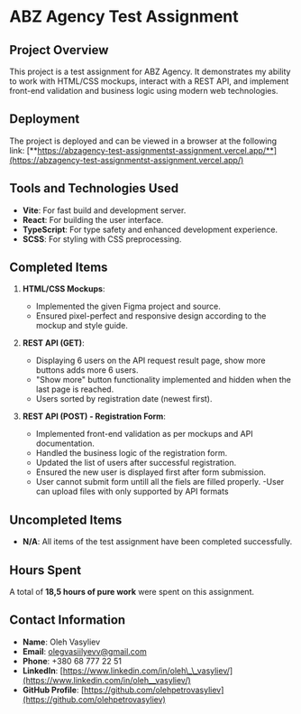 # ABZ Agency Test Assignment

## Project Overview

This project is a test assignment for ABZ Agency. It demonstrates my ability to work with HTML/CSS mockups, interact with a REST API, and implement front-end validation and business logic using modern web technologies.

## Deployment

The project is deployed and can be viewed in a browser at the following link:
[**https://abzagency-test-assignmentst-assignment.vercel.app/**](https://abzagency-test-assignmentst-assignment.vercel.app/)

## Tools and Technologies Used

- **Vite**: For fast build and development server.
- **React**: For building the user interface.
- **TypeScript**: For type safety and enhanced development experience.
- **SCSS**: For styling with CSS preprocessing.

## Completed Items

1. **HTML/CSS Mockups**:

   - Implemented the given Figma project and source.
   - Ensured pixel-perfect and responsive design according to the mockup and style guide.

2. **REST API (GET)**:

   - Displaying 6 users on the API request result page, show more buttons adds more 6 users.
   - "Show more" button functionality implemented and hidden when the last page is reached.
   - Users sorted by registration date (newest first).

3. **REST API (POST) - Registration Form**:

   - Implemented front-end validation as per mockups and API documentation.
   - Handled the business logic of the registration form.
   - Updated the list of users after successful registration.
   - Ensured the new user is displayed first after form submission.
   - User cannot submit form untill all the fiels are filled properly.
     -User can upload files with only supported by API formats

## Uncompleted Items

- **N/A**: All items of the test assignment have been completed successfully.

## Hours Spent

A total of **18,5 hours of pure work** were spent on this assignment.

## Contact Information

- **Name**: Oleh Vasyliev
- **Email**: olegvasiilyevv@gmail.com
- **Phone**: +380 68 777 22 51
- **LinkedIn**: [https://www.linkedin.com/in/oleh\_\_vasyliev/](https://www.linkedin.com/in/oleh__vasyliev/)
- **GitHub Profile**: [https://github.com/olehpetrovasyliev](https://github.com/olehpetrovasyliev)
